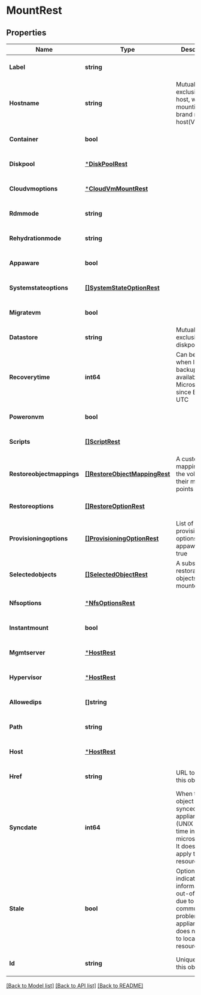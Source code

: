 # MountRest

## Properties
Name | Type | Description | Notes
------------ | ------------- | ------------- | -------------
**Label** | **string** |  | [optional] [default to null]
**Hostname** | **string** | Mutually exclusive with host, when mounting as a brand new host(VM) | [optional] [default to null]
**Container** | **bool** |  | [optional] [default to null]
**Diskpool** | [***DiskPoolRest**](DiskPoolRest.md) |  | [optional] [default to null]
**Cloudvmoptions** | [***CloudVmMountRest**](CloudVmMountRest.md) |  | [optional] [default to null]
**Rdmmode** | **string** |  | [optional] [default to null]
**Rehydrationmode** | **string** |  | [optional] [default to null]
**Appaware** | **bool** |  | [optional] [default to null]
**Systemstateoptions** | [**[]SystemStateOptionRest**](SystemStateOptionRest.md) |  | [optional] [default to null]
**Migratevm** | **bool** |  | [optional] [default to null]
**Datastore** | **string** | Mutually exclusive with diskpool | [optional] [default to null]
**Recoverytime** | **int64** | Can be used when log backup is available. Microseconds since Epoch in UTC | [optional] [default to null]
**Poweronvm** | **bool** |  | [optional] [default to null]
**Scripts** | [**[]ScriptRest**](ScriptRest.md) |  | [optional] [default to null]
**Restoreobjectmappings** | [**[]RestoreObjectMappingRest**](RestoreObjectMappingRest.md) | A customized mapping from the volumes to their mount points | [optional] [default to null]
**Restoreoptions** | [**[]RestoreOptionRest**](RestoreOptionRest.md) |  | [optional] [default to null]
**Provisioningoptions** | [**[]ProvisioningOptionRest**](ProvisioningOptionRest.md) | List of provisioning options when appaware is true | [optional] [default to null]
**Selectedobjects** | [**[]SelectedObjectRest**](SelectedObjectRest.md) | A subset of restorable objects to be mounted | [optional] [default to null]
**Nfsoptions** | [***NfsOptionsRest**](NfsOptionsRest.md) |  | [optional] [default to null]
**Instantmount** | **bool** |  | [optional] [default to null]
**Mgmtserver** | [***HostRest**](HostRest.md) |  | [optional] [default to null]
**Hypervisor** | [***HostRest**](HostRest.md) |  | [optional] [default to null]
**Allowedips** | **[]string** |  | [optional] [default to null]
**Path** | **string** |  | [optional] [default to null]
**Host** | [***HostRest**](HostRest.md) |  | [optional] [default to null]
**Href** | **string** | URL to access this object | [optional] [default to null]
**Syncdate** | **int64** | When this object was last synced from appliances (UNIX Epoch time in microseconds). It does not apply to local resources. | [optional] [default to null]
**Stale** | **bool** | Optional flag to indicate if the information is out-of-date due to communication problems with appliances. It does not apply to local resources. | [optional] [default to null]
**Id** | **string** | Unique ID for this object | [optional] [default to null]

[[Back to Model list]](../README.md#documentation-for-models) [[Back to API list]](../README.md#documentation-for-api-endpoints) [[Back to README]](../README.md)

